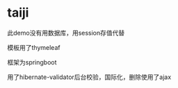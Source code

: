 # taiji
此demo没有用数据库，用session存值代替

模板用了thymeleaf

框架为springboot

用了hibernate-validator后台校验，国际化，删除使用了ajax
